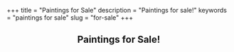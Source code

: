 +++
title = "Paintings for Sale"
description = "Paintings for sale!"
keywords = "paintings for sale"
slug = "for-sale"
+++
<section id="portfolio" class="two">
	<div class="container">
        <header>
			<h2>Paintings for Sale!</h2>
		</header>
		<div id="mapid" style="height:500px; z-index: 0;"></div>
	</div>
</section>

